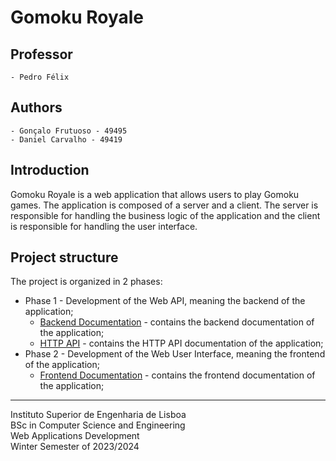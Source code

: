 # Gomoku Royale

## Professor

```
- Pedro Félix
```

## Authors

```
- Gonçalo Frutuoso - 49495
- Daniel Carvalho - 49419
```

## Introduction

Gomoku Royale is a web application that allows users to play Gomoku games. The application is composed of a server and a client. The server is responsible for handling the business logic of the application and the client is responsible for handling the user interface.

## Project structure

The project is organized in 2 phases:

- Phase 1 - Development of the Web API, meaning the backend of the application;
  - [Backend Documentation](./docs/Gomoku-Backend-Doc.md) - contains the backend documentation of the application;
  - [HTTP API](./docs/Gomoku-Api-doc.md) - contains the HTTP API documentation of the application;
- Phase 2 - Development of the Web User Interface, meaning the frontend of the application;
  - [Frontend Documentation](./code/js/README.md) - contains the frontend documentation of the application;

---

Instituto Superior de Engenharia de Lisboa<br>
BSc in Computer Science and Engineering<br>
Web Applications Development<br>
Winter Semester of 2023/2024
